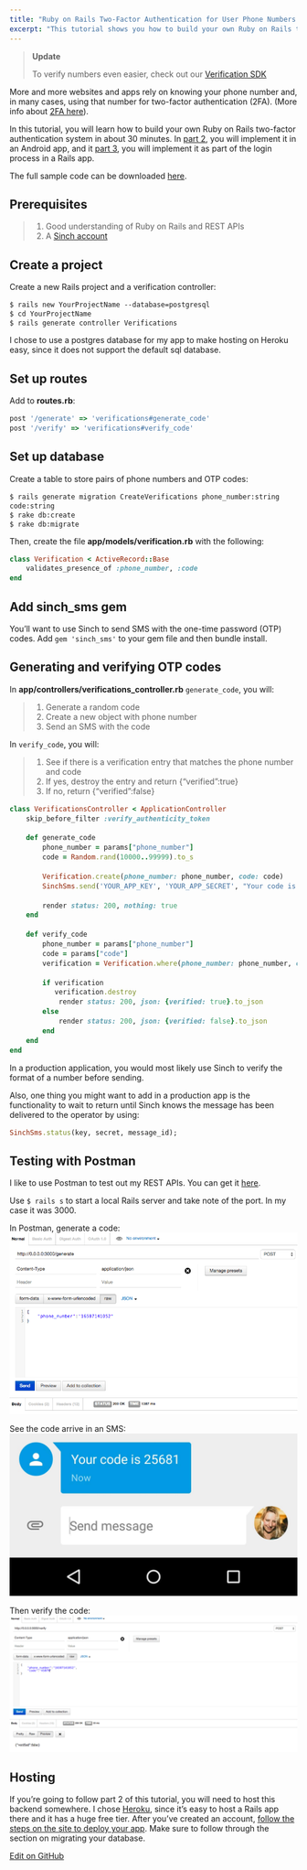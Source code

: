 ```yaml
---
title: "Ruby on Rails Two-Factor Authentication for User Phone Numbers - Part 1"
excerpt: "This tutorial shows you how to build your own Ruby on Rails two-factor authentication system. More and more websites and apps rely on knowing your phone number and, in many cases, using that number for two-factor authentication (2FA)."
---
```

> **Update**
> 
> To verify numbers even easier, check out our [Verification SDK](https://www.sinch.com/products/verification/sms/)

More and more websites and apps rely on knowing your phone number and, in many cases, using that number for two-factor authentication (2FA). (More info about [2FA here](https://www.sinch.com/opinion/what-is-two-factor-authentication/)).

In this tutorial, you will learn how to build your own Ruby on Rails two-factor authentication system in about 30 minutes. In [part 2](doc:number-verification-and-two-factor-authentication-in-an-android-app-part-2), you will implement it in an Android app, and it [part 3](doc:web-two-factor-authentication-using-rails-devise-and-sinch-part-3), you will implement it as part of the login process in a Rails app.

The full sample code can be downloaded [here](https://github.com/sinch/ruby-two-factor-auth).

## Prerequisites

> 1.  Good understanding of Ruby on Rails and REST APIs
> 2.  A [Sinch account](https://portal.sinch.com/#/signup)

## Create a project

Create a new Rails project and a verification controller:

```shell
$ rails new YourProjectName --database=postgresql 
$ cd YourProjectName    
$ rails generate controller Verifications
```

I chose to use a postgres database for my app to make hosting on Heroku easy, since it does not support the default sql database.

## Set up routes

Add to **routes.rb**:

```ruby
post '/generate' => 'verifications#generate_code'
post '/verify' => 'verifications#verify_code'
```

## Set up database

Create a table to store pairs of phone numbers and OTP codes:

```shell
$ rails generate migration CreateVerifications phone_number:string code:string
$ rake db:create
$ rake db:migrate
```

Then, create the file **app/models/verification.rb** with the following:

```ruby
class Verification < ActiveRecord::Base
    validates_presence_of :phone_number, :code
end
```

## Add sinch\_sms gem

You’ll want to use Sinch to send SMS with the one-time password (OTP) codes. Add `gem 'sinch_sms'` to your gem file and then bundle install.

## Generating and verifying OTP codes

In **app/controllers/verifications\_controller.rb** `generate_code`, you
will:

> 1.  Generate a random code
> 2.  Create a new object with phone number
> 3.  Send an SMS with the code

In `verify_code`, you will:

> 1.  See if there is a verification entry that matches the phone number and code
> 2.  If yes, destroy the entry and return {“verified”:true}
> 3.  If no, return {“verified”:false}

```ruby
class VerificationsController < ApplicationController
    skip_before_filter :verify_authenticity_token

    def generate_code
        phone_number = params["phone_number"]
        code = Random.rand(10000..99999).to_s

        Verification.create(phone_number: phone_number, code: code)
        SinchSms.send('YOUR_APP_KEY', 'YOUR_APP_SECRET', "Your code is #{code}", phone_number)

        render status: 200, nothing: true
    end

    def verify_code
        phone_number = params["phone_number"]
        code = params["code"]
        verification = Verification.where(phone_number: phone_number, code: code).first

        if verification
           verification.destroy
            render status: 200, json: {verified: true}.to_json
        else
            render status: 200, json: {verified: false}.to_json
        end
    end
end
```

In a production application, you would most likely use Sinch to verify the format of a number before sending.

Also, one thing you might want to add in a production app is the functionality to wait to return until Sinch knows the message has been delivered to the operator by using:

```ruby
SinchSms.status(key, secret, message_id);
```

## Testing with Postman

I like to use Postman to test out my REST APIs. You can get it [here](https://www.getpostman.com/downloads/).

Use `$ rails s` to start a local Rails server and take note of the port. In my case it was 3000.

In Postman, generate a code:
![postman_generate.png](images/4eb818f-postman_generate.png)

See the code arrive in an SMS:
![sms_code.jpg](images/29de93d-sms_code.jpg)

Then verify the code:
![postman_verify.png](images/4105d3b-postman_verify.png)

## Hosting

If you’re going to follow part 2 of this tutorial, you will need to host this backend somewhere. I chose [Heroku](http://www.heroku.com), since it’s easy to host a Rails app there and it has a huge free tier. After you’ve created an account, [follow the steps on the site to deploy your app](https://devcenter.heroku.com/articles/getting-started-with-rails4#deploy-your-application-to-heroku). Make sure to follow through the section on migrating your database.

<a class="gitbutton pill" target="_blank" href="https://github.com/sinch/docs/blob/master/docs/tutorials/ruby/ruby-on-rails-two-factor-authentication-for-user-phone-numbers-part-1.md"><span class="fab fa-github"></span>Edit on GitHub</a>